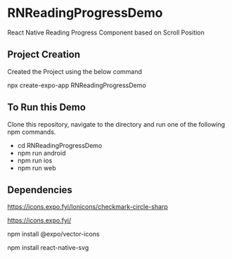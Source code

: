 # RNReadingProgressDemo
React Native Reading Progress Component based on Scroll Position

## Project Creation
Created the Project using the below command

npx create-expo-app RNReadingProgressDemo

## To Run this Demo
Clone this repository, navigate to the directory and run one of the following npm commands.

- cd RNReadingProgressDemo
- npm run android
- npm run ios
- npm run web

## Dependencies
https://icons.expo.fyi/Ionicons/checkmark-circle-sharp

https://icons.expo.fyi/

npm install @expo/vector-icons

npm install react-native-svg
